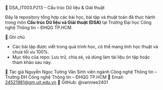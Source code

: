 📘 DSA_IT003.P213 – Cấu trúc Dữ liệu & Giải thuật

Đây là repository tổng hợp các bài học, bài tập và thuật toán đã thực hành trong môn **Cấu trúc Dữ liệu và Giải thuật (DSA)** tại Trường Đại học Công nghệ Thông tin – ĐHQG TP.HCM.

📝 Ghi chú
- Các bài tập được viết trong quá trình học, có thể mang tính học thuật và chưa tối ưu 100%.
- Mục tiêu của repo: Lưu trữ, chia sẻ, và dùng làm tài liệu ôn tập hoặc tham khảo sau này.

📌 Tác giả
Nguyễn Ngọc Tường Vân
Sinh viên ngành Công nghệ Thông tin – Trường ĐH Công nghệ Thông tin – ĐHQG TP.HCM
📧 Email: 24521981@gm.uit.edu.vn
🔗 GitHub: @vanniee2401
